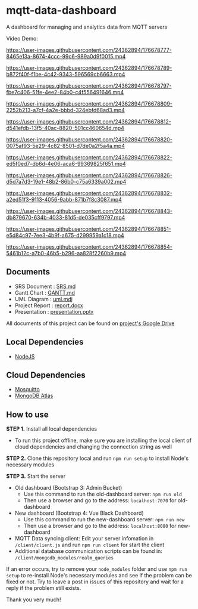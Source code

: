 # mqtt-data-dashboard

A dashboard for managing and analytics data from MQTT servers

Video Demo:


https://user-images.githubusercontent.com/24362894/176678777-8465e13a-8674-4ccc-99c6-989a0d9f0015.mp4



https://user-images.githubusercontent.com/24362894/176678789-b872f40f-f1be-4c42-9343-596569cb6663.mp4



https://user-images.githubusercontent.com/24362894/176678797-fbe7c406-51fe-4ee2-84b0-c4f556491646.mp4



https://user-images.githubusercontent.com/24362894/176678809-2252b213-a7cf-4a2e-bbbd-324ebfd68ad3.mp4



https://user-images.githubusercontent.com/24362894/176678812-d541efdb-13f5-40ac-8820-501cc460654d.mp4



https://user-images.githubusercontent.com/24362894/176678820-0075af93-5e29-4c82-8501-d7de0a2f5a4a.mp4



https://user-images.githubusercontent.com/24362894/176678822-ed5f0ed7-db6d-4e06-aca6-99369825f651.mp4



https://user-images.githubusercontent.com/24362894/176678826-d5d7a7d3-19e1-48b2-86b0-c75a6339a002.mp4



https://user-images.githubusercontent.com/24362894/176678832-a2ed51f3-9113-4056-9abb-871b7f8c3087.mp4



https://user-images.githubusercontent.com/24362894/176678843-db879670-634b-4033-81d5-de035cff9797.mp4



https://user-images.githubusercontent.com/24362894/176678851-e5d84c97-7ee3-4b9f-a675-d299959a1c18.mp4



https://user-images.githubusercontent.com/24362894/176678854-5461b12c-a7b0-46b5-b296-aa828f2260b9.mp4



## Documents

* SRS Document   : [SRS.md](/SRS.md)
* Gantt Chart    : [GANTT.md](/GANTT.md)
* UML Diagram    : [uml.mdj](/document/uml.mdj)
* Project Report : [report.docx](/document/report.docx)
* Presentation   : [presentation.pptx](/document/presentation.pptx)

All documents of this project can be found on [project's Google Drive](https://drive.google.com/drive/u/1/folders/1CEeZC-CH_PAupD6_v13AW9Ynn-P8yaZe)

## Local Dependencies

* [NodeJS](https://nodejs.org)

## Cloud Dependencies

* [Mosquitto](https://mosquitto.org/)
* [MongoDB Atlas](https://www.mongodb.com/atlas)

## How to use

**STEP 1.** Install all local dependencies

* To run this project offline, make sure you are installing the local client of cloud dependencies and changing the connection string as well

**STEP 2.** Clone this repository local and run `npm run setup` to install Node's necessary modules

**STEP 3.** Start the server

* Old dashboard (Bootstrap 3: Admin Bucket)
  * Use this command to run the old-dashboard server: `npm run old`
  * Then use a browser and go to the address: `localhost:7070` for old-dashboard
* New dashboard (Bootstrap 4: Vue Black Dashboard)
  * Use this command to run the new-dashboard server: `npm run new`
  * Then use a browser and go to the address: `localhost:8080` for new-dashboard
* MQTT Data syncing client: Edit your server infomation in `/client/client.js` and run `npm run client` for start the client
* Additional database communication scripts can be found in: `/client/mongodb_modules/realm_queries`

If an error occurs, try to remove your `node_modules` folder and use `npm run setup` to re-install Node's necessary modules and see if the problem can be fixed or not.
Try to leave a post in issues of this repository and wait for a reply if the problem still exists.

Thank you very much!
